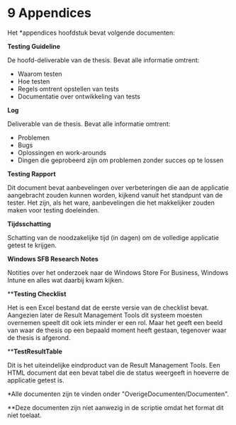 # 9 Appendices

Het *appendices hoofdstuk bevat volgende documenten:

**Testing Guideline**

De hoofd-deliverable van de thesis. Bevat alle informatie omtrent:

- Waarom testen
- Hoe testen
- Regels omtrent opstellen van tests
- Documentatie over ontwikkeling van tests

**Log**

Deliverable van de thesis. Bevat alle informatie omtrent:

- Problemen
- Bugs
- Oplossingen en work-arounds
- Dingen die geprobeerd zijn om problemen zonder succes op te lossen

**Testing Rapport**

Dit document bevat aanbevelingen over verbeteringen die aan de applicatie aangebracht zouden kunnen worden, kijkend vanuit het standpunt van de tester. Het zijn, als het ware, aanbevelingen die het makkelijker zouden maken voor testing doeleinden.

**Tijdsschatting**

Schatting van de noodzakelijke tijd (in dagen) om de volledige applicatie getest te krijgen.

**Windows SFB Research Notes**

Notities over het onderzoek naar de Windows Store For Business, Windows Intune en alles wat daarbij kwam kijken.

****Testing Checklist**

Het is een Excel bestand dat de eerste versie van de checklist bevat. Aangezien later de Result Management Tools dit systeem moesten overnemen speelt dit ook iets minder er een rol. Maar het geeft een beeld van waar de thesis op een bepaald moment heeft gestaan, tegenover waar de thesis is afgerond.

****TestResultTable**

Dit is het uiteindelijke eindproduct van de Result Management Tools. Een HTML document dat een bevat tabel die de status weergeeft in hoeverre de applicatie getest is.

*Alle documenten zijn te vinden onder "OverigeDocumenten/Documenten".

**Deze documenten zijn niet aanwezig in de scriptie omdat het format dit niet toelaat.